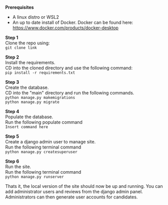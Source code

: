 **Prerequisites**
- A linux distro or WSL2
- An up to date install of Docker. Docker can be found here: https://www.docker.com/products/docker-desktop

**Step 1** <br>
Clone the repo using: <br>
``
git clone link
``

**Step 2** <br>
Install the requirements. <br>
CD into the cloned directory and use the following command: <br>
``
pip install -r requirements.txt
``

**Step 3** <br>
Create the database. <br>
CD into the "main" directory and run the following commands.<br>
``
python manage.py makemigrations `` <br>
``
python manage.py migrate
``

**Step 4** <br>
Populate the database. <br>
Run the following populate command <br>
``
Insert command here
``

**Step 5** <br>
Create a django admin user to manage site. <br>
Run the following terminal command <br>
``
python manage.py createsuperuser
``

**Step 6** <br>
Run the site. <br>
Run the following terminal command <br>
``
python manage.py runserver
``

Thats it, the local version of the site should now be up and running. You can add administrator users and reviews from the django admin panel. Administrators can then generate user accounts for candidates.

